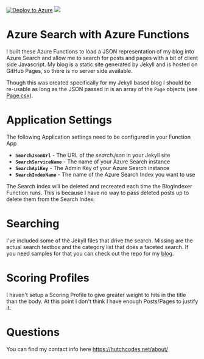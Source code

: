 [![Deploy to Azure](http://azuredeploy.net/deploybutton.png)](https://portal.azure.com/#create/Microsoft.Template/uri/https%3A%2F%2Fraw.githubusercontent.com%2Fhutchcodes%2FStatic-Site-Search-With-Azure%2Fmaster%2FStaticSiteSearch.json)
<a href="http://armviz.io/#/?load=https%3A%2F%2Fraw.githubusercontent.com%2Fhutchcodes%2FStatic-Site-Search-With-Azure%2Fmaster%2FStaticSiteSearch.json" target="_blank">
    <img src="http://armviz.io/visualizebutton.png"/>
</a>


# Azure Search with Azure Functions

I built these Azure Functions to load a JSON representation of my blog into Azure Search and allow me to search for posts and pages with a bit of client side Javascript. My blog is a static site generated by Jekyll and is hosted on GitHub Pages, so there is no server side available.

Though this was created specifically for my Jekyll based blog I should be re-usable as long as the JSON passed in is an array of the `Page` objects (see [Page.csx](https://github.com/hutchcodes/Static-Site-Search-With-Azure/blob/master/Shared/Page.csx)).

# Application Settings

The following Application settings need to be configured in your Function App
- **`SearchJsonUrl`** - The URL of the *search.json* in your Jekyll site
- **`SearchServiceName`** - The name of your Azure Search instance
- **`SearchApiKey`** - The Admin Key of your Azure Search instance
- **`SearchIndexName`** - The name of the Azure Search Index you want to use

The Search Index will be deleted and recreated each time the BlogIndexer Function runs. This is because I have no way to pass deleted posts up to delete them from the Search Index.

# Searching

I've included some of the Jekyll files that drive the search. Missing are the actual search textbox and the category list that does a faceted search. If you need samples for that you can check out the repo for my [blog](https://github.com/hutchcodes/hutchcodes.github.io).

# Scoring Profiles

I haven't setup a Scoring Profile to give greater weight to hits in the title than the body. At this point I don't think I have enough Posts/Pages to justify it.

# Questions

You can find my contact info here https://hutchcodes.net/about/
